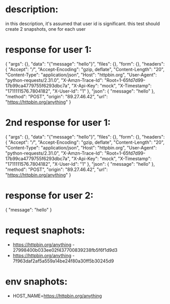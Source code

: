 # description:

in this description, it's assumed that user id is significant. 
this test should create 2 snapshots, one for each user

# response for user 1:

{
    "args": {},
    "data": "{\"message\": \"hello\"}",
    "files": {},
    "form": {},
    "headers": {
        "Accept": "*/*",
        "Accept-Encoding": "gzip, deflate",
        "Content-Length": "20",
        "Content-Type": "application/json",
        "Host": "httpbin.org",
        "User-Agent": "python-requests/2.31.0",
        "X-Amzn-Trace-Id": "Root=1-65fd7d99-17b99ca4779755f6293dbc7a",
        "X-Api-Key": "mock",
        "X-Timestamp": "1711111576.7804182",
        "X-User-Id": "1"
    },
    "json": {
        "message": "hello"
    },
    "method": "POST",
    "origin": "89.27.46.42",
    "url": "https://httpbin.org/anything"
}

# 2nd response for user 1:

{
    "args": {},
    "data": "{\"message\": \"hello\"}",
    "files": {},
    "form": {},
    "headers": {
        "Accept": "*/*",
        "Accept-Encoding": "gzip, deflate",
        "Content-Length": "20",
        "Content-Type": "application/json",
        "Host": "httpbin.org",
        "User-Agent": "python-requests/2.31.0",
        "X-Amzn-Trace-Id": "Root=1-65fd7d99-17b99ca4779755f6293dbc7a",
        "X-Api-Key": "mock",
        "X-Timestamp": "1711111576.7804182",
        "X-User-Id": "1"
    },
    "json": {
        "message": "hello"
    },
    "method": "POST",
    "origin": "89.27.46.42",
    "url": "https://httpbin.org/anything"
}

# response for user 2:

{
    "message": "hello"
}

# request snaphots:

 * https://httpbin.org/anything - 27998400b033ee02f437700839238fb5f6f1d9d3
 * https://httpbin.org/anything - 7f963daf2af5a559a14be24f80a30ff5b30245d9

# env snaphots:

 * HOST_NAME=https://httpbin.org/anything
